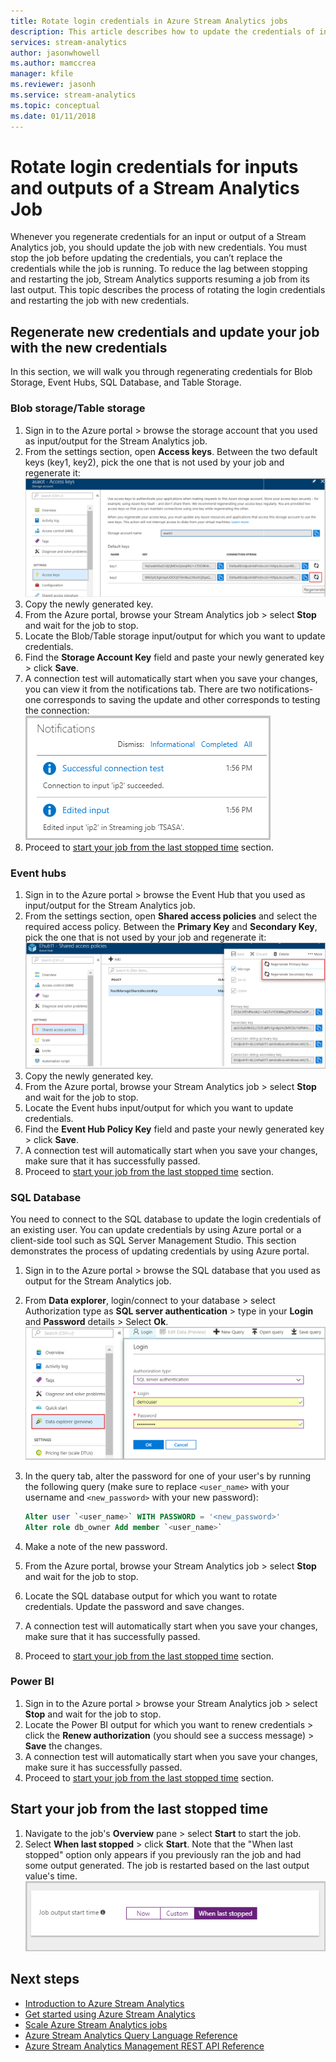 ```yaml
---
title: Rotate login credentials in Azure Stream Analytics jobs
description: This article describes how to update the credentials of inputs and output sinks in Azure Stream Analytics jobs.
services: stream-analytics
author: jasonwhowell
ms.author: mamccrea
manager: kfile
ms.reviewer: jasonh
ms.service: stream-analytics
ms.topic: conceptual
ms.date: 01/11/2018
---
```

# Rotate login credentials for inputs and outputs of a Stream Analytics Job

Whenever you regenerate credentials for an input or output of a Stream Analytics job, you should update the job with new credentials. You must stop the job before updating the credentials, you can’t replace the credentials while the job is running. To reduce the lag between stopping and restarting the job, Stream Analytics supports resuming a job from its last output. This topic describes the process of rotating the login credentials and restarting the job with new credentials.

## Regenerate new credentials and update your job with the new credentials 

In this section, we will walk you through regenerating credentials for Blob Storage, Event Hubs, SQL Database, and Table Storage. 

### Blob storage/Table storage
1. Sign in to the Azure portal > browse the storage account that you used as input/output for the Stream Analytics job.    
2. From the settings section, open **Access keys**. Between the two default keys (key1, key2), pick the one that is not used by your job and regenerate it:  
   ![Regenerate keys for storage account](media/stream-analytics-login-credentials-inputs-outputs/image1.png)
3. Copy the newly generated key.    
4. From the Azure portal, browse your Stream Analytics job > select **Stop** and wait for the job to stop.    
5. Locate the Blob/Table storage input/output for which you want to update credentials.    
6. Find the **Storage Account Key** field and paste your newly generated key > click **Save**.    
7. A connection test will automatically start when you save your changes, you can view it from the notifications tab. There are two notifications- one corresponds to saving the update and other corresponds to testing the connection:  
   ![Notifications after editing the key](media/stream-analytics-login-credentials-inputs-outputs/image4.png)
8. Proceed to [start your job from the last stopped time](#start-your-job-from-the-last-stopped-time) section.

### Event hubs

1. Sign in to the Azure portal > browse the Event Hub that you used as input/output for the Stream Analytics job.    
2. From the settings section, open **Shared access policies** and select the required access policy. Between the **Primary Key** and **Secondary Key**, pick the one that is not used by your job and regenerate it:  
   ![Regenerate keys for Event Hub](media/stream-analytics-login-credentials-inputs-outputs/image2.png)
3. Copy the newly generated key.    
4. From the Azure portal, browse your Stream Analytics job > select **Stop** and wait for the job to stop.    
5. Locate the Event hubs input/output for which you want to update credentials.    
6. Find the **Event Hub Policy Key** field and paste your newly generated key > click **Save**.    
7. A connection test will automatically start when you save your changes, make sure that it has successfully passed.    
8. Proceed to [start your job from the last stopped time](#start-your-job-from-the-last-stopped-time) section.

### SQL Database

You need to connect to the SQL database to update the login credentials of an existing user. You can update credentials by using Azure portal or a client-side tool such as SQL Server Management Studio. This section demonstrates the process of updating credentials by using Azure portal.

1. Sign in to the Azure portal > browse the SQL database that you used as output for the Stream Analytics job.    
2. From **Data explorer**, login/connect to your database > select Authorization type as **SQL server authentication** > type in your **Login** and **Password** details > Select **Ok**.  
   ![Regenerate credentials for SQL database](media/stream-analytics-login-credentials-inputs-outputs/image3.png)

3. In the query tab, alter the password for one of your user's by running the following query (make sure to replace `<user_name>` with your username and `<new_password>` with your new password):  

   ```SQL
   Alter user `<user_name>` WITH PASSWORD = '<new_password>'
   Alter role db_owner Add member `<user_name>`
   ```

4. Make a note of the new password.    
5. From the Azure portal, browse your Stream Analytics job > select **Stop** and wait for the job to stop.    
6. Locate the SQL database output for which you want to rotate credentials. Update the password and save changes.    
7. A connection test will automatically start when you save your changes, make sure that it has successfully passed.    
8. Proceed to [start your job from the last stopped time](#start-your-job-from-the-last-stopped-time) section.

### Power BI
1. Sign in to the Azure portal > browse your Stream Analytics job > select **Stop** and wait for the job to stop.    
2. Locate the Power BI output for which you want to renew credentials > click the **Renew authorization** (you should see a success message) > **Save** the changes.    
3. A connection test will automatically start when you save your changes, make sure it has successfully passed.    
4. Proceed to [start your job from the last stopped time](#start-your-job-from-the-last-stopped-time) section.

## Start your job from the last stopped time

1. Navigate to the job's **Overview** pane > select **Start** to start the job.    
2. Select **When last stopped** > click **Start**. Note that the "When last stopped" option only appears if you previously ran the job and had some output generated. The job is restarted based on the last output value's time.
   ![Start the job](media/stream-analytics-login-credentials-inputs-outputs/image5.png)

## Next steps
* [Introduction to Azure Stream Analytics](stream-analytics-introduction.md)
* [Get started using Azure Stream Analytics](stream-analytics-real-time-fraud-detection.md)
* [Scale Azure Stream Analytics jobs](stream-analytics-scale-jobs.md)
* [Azure Stream Analytics Query Language Reference](https://msdn.microsoft.com/library/azure/dn834998.aspx)
* [Azure Stream Analytics Management REST API Reference](https://msdn.microsoft.com/library/azure/dn835031.aspx)
